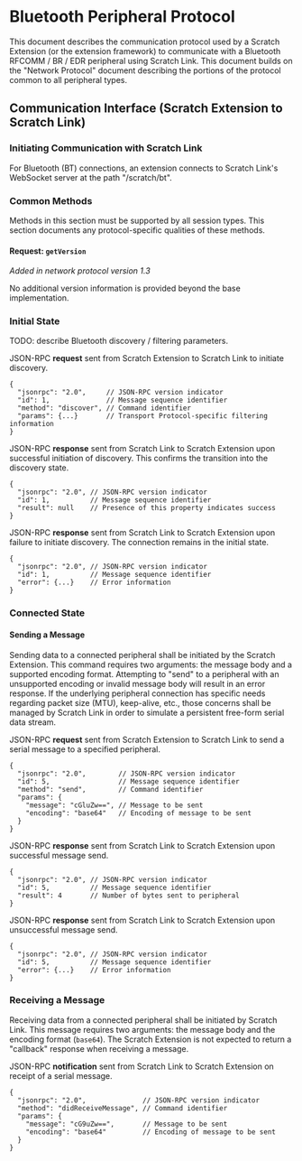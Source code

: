 # Bluetooth Peripheral Protocol

This document describes the communication protocol used by a Scratch Extension (or the extension framework) to
communicate with a Bluetooth RFCOMM / BR / EDR peripheral using Scratch Link. This document builds on the "Network
Protocol" document describing the portions of the protocol common to all peripheral types.

## Communication Interface (Scratch Extension to Scratch Link)

### Initiating Communication with Scratch Link

For Bluetooth (BT) connections, an extension connects to Scratch Link's WebSocket server at the path "/scratch/bt".

### Common Methods

Methods in this section must be supported by all session types. This section documents any protocol-specific qualities
of these methods.

#### Request: `getVersion`

*Added in network protocol version 1.3*

No additional version information is provided beyond the base implementation.

### Initial State

TODO: describe Bluetooth discovery / filtering parameters.

JSON-RPC **request** sent from Scratch Extension to Scratch Link to initiate discovery.

```json5
{
  "jsonrpc": "2.0",     // JSON-RPC version indicator
  "id": 1,              // Message sequence identifier
  "method": "discover", // Command identifier
  "params": {...}       // Transport Protocol-specific filtering information
}
```

JSON-RPC **response** sent from Scratch Link to Scratch Extension upon successful initiation of discovery. This confirms
the transition into the discovery state.

```json5
{
  "jsonrpc": "2.0", // JSON-RPC version indicator
  "id": 1,          // Message sequence identifier
  "result": null    // Presence of this property indicates success
}
```

JSON-RPC **response** sent from Scratch Link to Scratch Extension upon failure to initiate discovery. The connection
remains in the initial state.

```json5
{
  "jsonrpc": "2.0", // JSON-RPC version indicator
  "id": 1,          // Message sequence identifier
  "error": {...}    // Error information
}
```

### Connected State

#### Sending a Message

Sending data to a connected peripheral shall be initiated by the Scratch Extension. This command requires two arguments:
the message body and a supported encoding format. Attempting to "send" to a peripheral with an unsupported encoding or
invalid message body will result in an error response. If the underlying peripheral connection has specific needs
regarding packet size (MTU), keep-alive, etc., those concerns shall be managed by Scratch Link in order to simulate a
persistent free-form serial data stream.

JSON-RPC **request** sent from Scratch Extension to Scratch Link to send a serial message to a specified peripheral.

```json5
{
  "jsonrpc": "2.0",        // JSON-RPC version indicator
  "id": 5,                 // Message sequence identifier
  "method": "send",        // Command identifier
  "params": {
    "message": "cGluZw==", // Message to be sent
    "encoding": "base64"   // Encoding of message to be sent
  }
}
```

JSON-RPC **response** sent from Scratch Link to Scratch Extension upon successful message send.

```json5
{
  "jsonrpc": "2.0", // JSON-RPC version indicator
  "id": 5,          // Message sequence identifier
  "result": 4       // Number of bytes sent to peripheral
}
```

JSON-RPC **response** sent from Scratch Link to Scratch Extension upon unsuccessful message send.

```json5
{
  "jsonrpc": "2.0", // JSON-RPC version indicator
  "id": 5,          // Message sequence identifier
  "error": {...}    // Error information
}
```

### Receiving a Message

Receiving data from a connected peripheral shall be initiated by Scratch Link. This message requires two arguments: the
message body and the encoding format (`base64`). The Scratch Extension is not expected to return a "callback" response
when receiving a message.

JSON-RPC **notification** sent from Scratch Link to Scratch Extension on receipt of a serial message.

```json5
{
  "jsonrpc": "2.0",              // JSON-RPC version indicator
  "method": "didReceiveMessage", // Command identifier
  "params": {
    "message": "cG9uZw==",       // Message to be sent
    "encoding": "base64"         // Encoding of message to be sent
  }
}
```
